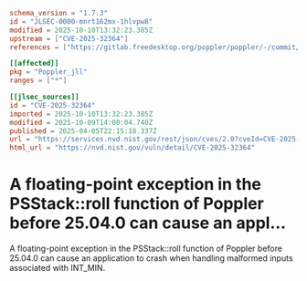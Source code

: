 ```toml
schema_version = "1.7.3"
id = "JLSEC-0000-mnrt162mx-1hlvpw8"
modified = 2025-10-10T13:32:23.385Z
upstream = ["CVE-2025-32364"]
references = ["https://gitlab.freedesktop.org/poppler/poppler/-/commit/d87bc726c7cc98f8c26b60ece5f20236e9de1bc3", "https://gitlab.freedesktop.org/poppler/poppler/-/issues/1574"]

[[affected]]
pkg = "Poppler_jll"
ranges = ["*"]

[[jlsec_sources]]
id = "CVE-2025-32364"
imported = 2025-10-10T13:32:23.385Z
modified = 2025-10-09T14:00:04.740Z
published = 2025-04-05T22:15:18.337Z
url = "https://services.nvd.nist.gov/rest/json/cves/2.0?cveId=CVE-2025-32364"
html_url = "https://nvd.nist.gov/vuln/detail/CVE-2025-32364"
```

# A floating-point exception in the PSStack::roll function of Poppler before 25.04.0 can cause an appl...

A floating-point exception in the PSStack::roll function of Poppler before 25.04.0 can cause an application to crash when handling malformed inputs associated with INT_MIN.

